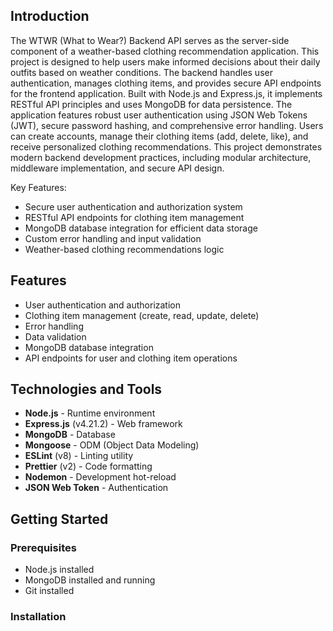 ## Introduction
The WTWR (What to Wear?) Backend API serves as the server-side component of a weather-based clothing recommendation application. This project is designed to help users make informed decisions about their daily outfits based on weather conditions. The backend handles user authentication, manages clothing items, and provides secure API endpoints for the frontend application. Built with Node.js and Express.js, it implements RESTful API principles and uses MongoDB for data persistence. The application features robust user authentication using JSON Web Tokens (JWT), secure password hashing, and comprehensive error handling. Users can create accounts, manage their clothing items (add, delete, like), and receive personalized clothing recommendations. This project demonstrates modern backend development practices, including modular architecture, middleware implementation, and secure API design.

Key Features:
- Secure user authentication and authorization system
- RESTful API endpoints for clothing item management
- MongoDB database integration for efficient data storage
- Custom error handling and input validation
- Weather-based clothing recommendations logic

## Features
- User authentication and authorization
- Clothing item management (create, read, update, delete)
- Error handling
- Data validation
- MongoDB database integration
- API endpoints for user and clothing item operations

## Technologies and Tools
- **Node.js** - Runtime environment
- **Express.js** (v4.21.2) - Web framework
- **MongoDB** - Database
- **Mongoose** - ODM (Object Data Modeling)
- **ESLint** (v8) - Linting utility
- **Prettier** (v2) - Code formatting
- **Nodemon** - Development hot-reload
- **JSON Web Token** - Authentication

## Getting Started

### Prerequisites
- Node.js installed
- MongoDB installed and running
- Git installed

### Installation
